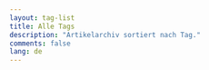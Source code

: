 ```yaml
---
layout: tag-list
title: Alle Tags
description: "Artikelarchiv sortiert nach Tag."
comments: false
lang: de
---
```

